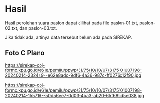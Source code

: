 # Hasil

Hasil perolehan suara paslon dapat dilihat pada file paslon-01.txt, paslon-02.txt, dan paslon-03.txt.

Jika tidak ada, artinya data tersebut belum ada pada SIREKAP.

## Foto C Plano

https://sirekap-obj-formc.kpu.go.id/e61e/pemilu/ppwp/31/75/10/10/07/3175101007198-20240214-232449--e62e8adc-9df6-4a36-987c-ff0276c12f90.jpg

https://sirekap-obj-formc.kpu.go.id/e61e/pemilu/ppwp/31/75/10/10/07/3175101007198-20240214-155716--50d56ee7-0d03-4ba3-ab20-65f68bd5e038.jpg
